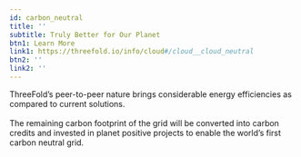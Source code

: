 ```yaml
---
id: carbon_neutral
title: ''
subtitle: Truly Better for Our Planet
btn1: Learn More
link1: https://threefold.io/info/cloud#/cloud__cloud_neutral
btn2: ''
link2: '' 
---
```


ThreeFold’s peer-to-peer nature brings considerable energy efficiencies as compared to current solutions. 
<br/>
<br/>
The remaining carbon footprint of the grid will be converted into carbon credits and invested in planet positive projects to enable the world’s first carbon neutral grid.